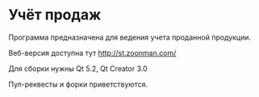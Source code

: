 Учёт продаж
============

Программа предназначена для ведения учета проданной продукции. 

Веб-версия доступна тут http://st.zoonman.com/


Для сборки нужны Qt 5.2, Qt Creator 3.0

Пул-реквесты и форки приветствуются.
